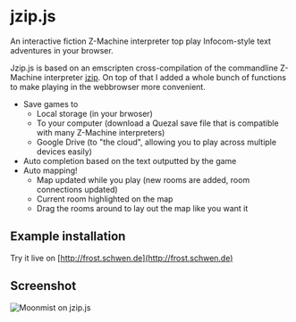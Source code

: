 jzip.js
=======

An interactive fiction Z-Machine interpreter top play Infocom-style text adventures in your browser.

Jzip.js is based on an emscripten cross-compilation of the commandline Z-Machine interpreter [jzip](http://jzip.sourceforge.net/). On
top of that I added a whole bunch of functions to make playing in the webbrowser more convenient.

* Save games to
  * Local storage (in your brwoser)
  * To your computer (download a Quezal save file that is compatible with many Z-Machine interpreters)
  * Google Drive (to "the cloud", allowing you to play across multiple devices easily)
* Auto completion based on the text outputted by the game
* Auto mapping!
  * Map updated while you play (new rooms are added, room connections updated)
  * Current room highlighted on the map
  * Drag the rooms around to lay out the map like you want it

Example installation
--------------------

Try it live on [http://frost.schwen.de](http://frost.schwen.de)

Screenshot
----------

![Moonmist on jzip.js](http://i.imgur.com/TAdcFt7.png)

